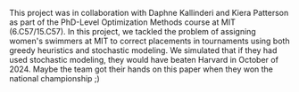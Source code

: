 This project was in collaboration with Daphne Kallinderi and Kiera Patterson as part of the 
PhD-Level Optimization Methods course at MIT (6.C57/15.C57). In this project, we tackled the problem of 
assigning women's swimmers at MIT to correct placements in tournaments using both greedy heuristics and 
stochastic modeling. We simulated that if they had used stochastic modeling, they would have beaten 
Harvard in October of 2024. Maybe the team got their hands on this paper when they won the national
championship ;)

